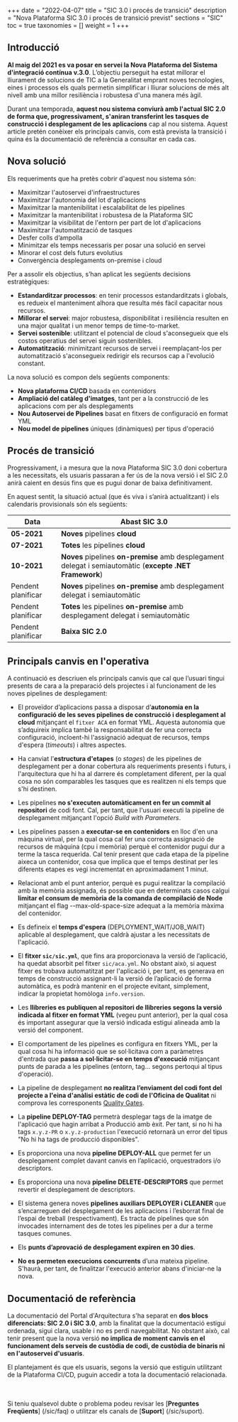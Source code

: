 +++
date        = "2022-04-07"
title       = "SIC 3.0 i procés de transició"
description = "Nova Plataforma SIC 3.0 i procés de transició previst"
sections    = "SIC"
toc         = true
taxonomies  = []
weight      = 1
+++

## Introducció

**Al maig del 2021 es va posar en servei la Nova Plataforma del Sistema d'integració contínua v.3.0**.
L’objectiu perseguit ha estat millorar el lliurament de solucions de TIC a la Generalitat emprant noves tecnologies,
eines i processos els quals permetin simplificar i lliurar solucions de més alt nivell amb una millor resiliència i
robustesa d'una manera més àgil.

Durant una temporada, **aquest nou sistema conviurà amb l'actual SIC 2.0 de forma que, progressivament, s'aniran transferint les tasques
de construcció i desplegament de les aplicacions** cap al nou sistema. Aquest article pretén conèixer els principals canvis, com està prevista
la transició i quina és la documentació de referència a consultar en cada cas.


## Nova solució

Els requeriments que ha pretès cobrir d'aquest nou sistema són:

- Maximitzar l'autoservei d'infraestructures
- Maximitzar l'autonomia del lot d'aplicacions
- Maximitzar la mantenibilitat i escalabilitat de les pipelines
- Maximitzar la mantenibilitat i robustesa de la Plataforma SIC
- Maximitzar la visibilitat de l'entorn per part de lot d'aplicacions
- Maximitzar l'automatització de tasques
- Desfer colls d’ampolla
- Minimitzar els temps necessaris per posar una solució en servei
- Minorar el cost dels futurs evolutius
- Convergència desplegaments on-premise i cloud

Per a assolir els objectius, s’han aplicat les següents decisions estratègiques:

- **Estandarditzar processos**: en tenir processos estandarditzats i globals, es redueix el manteniment alhora
que resulta més fàcil capacitar nous recursos.
- **Millorar el servei**: major robustesa, disponibilitat i resiliència resulten en una major qualitat i un
menor temps de time-to-market.
- **Servei sostenible**: utilitzant el potencial de cloud s'aconsegueix que els costos operatius del servei siguin sostenibles.
- **Automatització**: minimitzant recursos de servei i reemplaçant-los per automatització s'aconsegueix redirigir
els recursos cap a l'evolució constant.

La nova solució es compon dels següents components:

- **Nova plataforma CI/CD** basada en contenidors
- **Ampliació del catàleg d'imatges**, tant per a la construcció de les aplicacions com per als desplegaments
- **Nou Autoservei de Pipelines** basat en fitxers de configuració en format YML
- **Nou model de pipelines** úniques (dinàmiques) per tipus d'operació

## Procés de transició

Progressivament, i a mesura que la nova Plataforma SIC 3.0 doni cobertura a les necessitats, els usuaris passaran a fer ús de la nova
versió i el SIC 2.0 anirà caient en desús fins que es pugui donar de baixa definitivament.

En aquest sentit, la situació actual (que és viva i s’anirà actualitzant) i els calendaris provisionals són els següents:

|Data|Abast SIC 3.0|
|-------|-------|
|**05-2021**|**Noves** pipelines **cloud**|
|**07-2021**|**Totes** les pipelines **cloud**|
|**10-2021**|**Noves** pipelines **on-premise** amb desplegament delegat i semiautomàtic (**excepte .NET Framework**)|
|Pendent planificar|**Noves** pipelines **on-premise** amb desplegament delegat i semiautomàtic|
|Pendent planificar|**Totes** les pipelines **on-premise** amb desplegament delegat i semiautomàtic|
|Pendent planificar|**Baixa SIC 2.0**|

## Principals canvis en l'operativa

A continuació es descriuen els principals canvis que cal que l’usuari tingui presents de cara a la preparació dels projectes
i al funcionament de les noves pipelines de desplegament:

* El proveïdor d’aplicacions passa a disposar d’**autonomia en la configuració de les seves pipelines de construcció i
desplegament al cloud** mitjançant el `fitxer ACA` en format YML. Aquesta autonomia que s’adquireix implica també la responsabilitat
de fer una correcta configuració, incloent-hi l'assignació adequat de recursos, temps d'espera (*timeouts*) i altres aspectes.

* Ha canviat l'**estructura d'etapes** (o *stages*) de les pipelines de desplegament per a donar cobertura als requeriments presents i futurs, i
l'arquitectura que hi ha al darrere és completament diferent, per la qual cosa no són comparables les tasques que es realitzen ni els
temps que s'hi destinen.

* Les pipelines **no s'executen automàticament en fer un commit al repositori** de codi font. Cal, per tant, que l'usuari executi la pipeline de
desplegament mitjançant l'opció *Build with Parameters*.

* Les pipelines passen a **executar-se en contenidors** en lloc d'en una màquina virtual, per la qual cosa cal fer una correcta assignació
de recursos de màquina (cpu i memòria) perquè el contenidor pugui dur a terme la tasca requerida. Cal tenir present que cada etapa de la pipeline aixeca un contenidor,
cosa que implica que el temps destinat per les diferents etapes es vegi incrementat en aproximadament 1 minut.

* Relacionat amb el punt anterior, perquè es pugui realitzar la compilació amb la memòria assignada, és possible que en determinats casos
calgui **limitar el consum de memòria de la comanda de compilació de Node** mitjançant el flag --max-old-space-size adequat a la memòria màxima del contenidor.

* Es defineix el **temps d'espera** (DEPLOYMENT_WAIT/JOB_WAIT) aplicable al desplegament, que caldrà ajustar a les necessitats de l'aplicació.

* El **fitxer `sic/sic.yml`**, que fins ara proporcionava la versió de l’aplicació, ha quedat absorbit pel fitxer `sic/aca.yml`. No
obstant això, si aquest fitxer es trobava automatitzat per l'aplicació i, per tant, es generava en temps de construcció assignant-li la versió de
l’aplicació de forma automàtica, es podrà mantenir en el projecte evitant, simplement, indicar la propietat homòloga `info.version`.

* Les **llibreries es publiquen al repositori de llibreries segons la versió indicada al fitxer en format YML** (vegeu punt anterior),
per la qual cosa és important assegurar que la versió indicada estigui alineada amb la versió del component.

* El comportament de les pipelines es configura en fitxers YML, per la qual cosa hi ha informació que se sol·licitava com a paràmetres d'entrada
que **passa a sol·licitar-se en temps d'execució** mitjançant punts de parada a les pipelines (entorn, tag... segons pertoqui al tipus d'operació).

* La pipeline de desplegament **no realitza l’enviament del codi font del projecte a l'eina d'anàlisi estàtic de codi de l'Oficina de Qualitat** ni comprova
les corresponents [Quality Gates](https://qualitat.solucions.gencat.cat/eines/sonarqube/).

* La **pipeline DEPLOY-TAG** permetrà desplegar tags de la imatge de l'aplicació que hagin arribat a Producció amb èxit.
Per tant, si no hi ha tags `x.y.z-PR` o `x.y.z-production` l'execució retornarà un error del tipus "No hi ha tags de producció disponibles".

* Es proporciona una nova **pipeline DEPLOY-ALL** que permet fer un desplegament complet davant canvis en l’aplicació, orquestradors
i/o descriptors.

* Es proporciona una nova **pipeline DELETE-DESCRIPTORS** que permet revertir el desplegament de descriptors.

* El sistema genera noves **pipelines auxiliars DEPLOYER i CLEANER** que s’encarreguen del desplegament de les
aplicacions i l’esborrat final de l’espai de treball (respectivament). Es tracta de pipelines que són invocades internament des
de totes les pipelines per a dur a terme tasques comunes.

* Els **punts d’aprovació de desplegament expiren en 30 dies**.

* **No es permeten execucions concurrents** d’una mateixa pipeline. S'haurà, per tant, de finalitzar l'execució anterior abans d'iniciar-ne la nova.

## Documentació de referència

La documentació del Portal d'Arquitectura s'ha separat en **dos blocs diferenciats: SIC 2.0 i SIC 3.0**, amb la finalitat que
la documentació estigui ordenada, sigui clara, usable i no es perdi navegabilitat. No obstant això, cal tenir present que
la nova versió **no implica de moment canvis en el funcionament dels serveis de custòdia de codi, de custòdia de binaris ni
en l'autoservei d'usuaris**.

El plantejament és que els usuaris, segons la versió que estiguin utilitzant de la Plataforma CI/CD, puguin accedir
a tota la documentació relacionada.


<br/><br/>
Si teniu qualsevol dubte o problema podeu revisar les [**Preguntes Freqüents**] (/sic/faq) o utilitzar els canals de [**Suport**] (/sic/suport).
